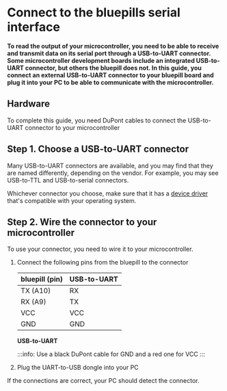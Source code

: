 # Connect to the bluepills serial interface

**To read the output of your microcontroller, you need to be able to receive and transmit data on its serial port through a USB-to-UART connector. Some microcontroller development boards include an integrated USB-to-UART connector, but others the bluepill does not. In this guide, you connect an external USB-to-UART connector to your bluepill board and plug it into your PC to be able to communicate with the microcontroller.**

## Hardware

To complete this guide, you need DuPont cables to connect the USB-to-UART connector to your microcontroller

## Step 1. Choose a USB-to-UART connector

Many USB-to-UART connectors are available, and you may find that they are named differently, depending on the vendor. For example, you may see USB-to-TTL and USB-to-serial connectors.

Whichever connector you choose, make sure that it has a [device driver](https://en.wikipedia.org/wiki/Device_driver) that's compatible with your operating system.

## Step 2. Wire the connector to your microcontroller

To use your connector, you need to wire it to your microcontroller.

1. Connect the following pins from the bluepill to the connector
    
    |    **bluepill (pin)**   |    **USB-to-UART**  |
    |------------------|------------------|
    |    TX (A10)       |    RX            |
    |    RX (A9)        |    TX            |
    |    VCC            |    VCC           |
    |    GND            |    GND           |

    **USB-to-UART**

    :::info:
    Use a black DuPont cable for GND and a red one for VCC
    :::

2. Plug the UART-to-USB dongle into your PC

If the connections are correct, your PC should detect the connector.
